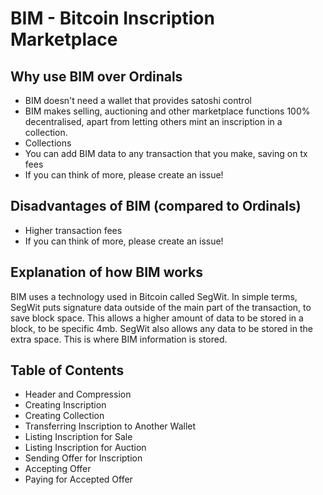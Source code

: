 # BIM - Bitcoin Inscription Marketplace

## Why use BIM over Ordinals

* BIM doesn't need a wallet that provides satoshi control
* BIM makes selling, auctioning and other marketplace functions 100% decentralised, apart from letting others mint an inscription in a collection.
* Collections
* You can add BIM data to any transaction that you make, saving on tx fees
* If you can think of more, please create an issue!

## Disadvantages of BIM (compared to Ordinals)

* Higher transaction fees
* If you can think of more, please create an issue!

## Explanation of how BIM works

BIM uses a technology used in Bitcoin called SegWit. In simple terms, SegWit puts signature data outside of the main part of the transaction, to save block space. This allows a higher amount of data to be stored in a block, to be specific 4mb. SegWit also allows any data to be stored in the extra space. This is where BIM information is stored.

## Table of Contents

* Header and Compression
* Creating Inscription
* Creating Collection
* Transferring Inscription to Another Wallet
* Listing Inscription for Sale
* Listing Inscription for Auction
* Sending Offer for Inscription
* Accepting Offer
* Paying for Accepted Offer
